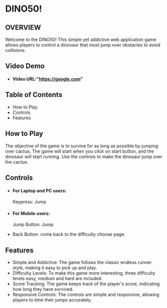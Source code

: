 # DINO50!

## OVERVIEW
Welcome to the DINO50! This simple yet addictive web application game allows players to control a dinosaur that must jump over obstacles to avoid collisions.

## Video Demo
* #### Video URL:"https://google.com"

## Table of Contents
* How to Play
* Controls
* Features

## How to Play
The objective of the game is to survive for as long as possible by jumping over cactus. The game will start when you click on start button, and the dinosaur will start running. Use the controls to make the dinosaur jump over the cactus.

## Controls
* #### For Laptop and PC users:   
    Keypress: Jump     
* #### For Mobile users:
    Jump Button: Jump

* Back Button: come back to the difficulty choose page.


## Features
* Simple and Addictive: The game follows the classic endless runner style, making it easy to pick up and play.
* Difficulty Levels: To make this game more interesting, three difficulty levels easy, medium and hard are included.
* Score Tracking: The game keeps track of the player's score, indicating how long they have survived.
* Responsive Controls: The controls are simple and responsive, allowing players to time their jumps accurately.